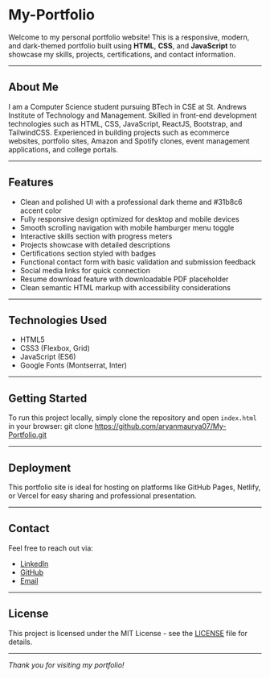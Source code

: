 # My-Portfolio

Welcome to my personal portfolio website! This is a responsive, modern, and dark-themed portfolio built using **HTML**, **CSS**, and **JavaScript** to showcase my skills, projects, certifications, and contact information.

---

## About Me

I am a Computer Science student pursuing BTech in CSE at St. Andrews Institute of Technology and Management. Skilled in front-end development technologies such as HTML, CSS, JavaScript, ReactJS, Bootstrap, and TailwindCSS. Experienced in building projects such as ecommerce websites, portfolio sites, Amazon and Spotify clones, event management applications, and college portals.

---

## Features

- Clean and polished UI with a professional dark theme and #31b8c6 accent color
- Fully responsive design optimized for desktop and mobile devices
- Smooth scrolling navigation with mobile hamburger menu toggle
- Interactive skills section with progress meters
- Projects showcase with detailed descriptions
- Certifications section styled with badges
- Functional contact form with basic validation and submission feedback
- Social media links for quick connection
- Resume download feature with downloadable PDF placeholder
- Clean semantic HTML markup with accessibility considerations

---

## Technologies Used

- HTML5
- CSS3 (Flexbox, Grid)
- JavaScript (ES6)
- Google Fonts (Montserrat, Inter)

---

## Getting Started

To run this project locally, simply clone the repository and open `index.html` in your browser:
git clone https://github.com/aryanmaurya07/My-Portfolio.git

---

## Deployment

This portfolio site is ideal for hosting on platforms like GitHub Pages, Netlify, or Vercel for easy sharing and professional presentation.

---

## Contact

Feel free to reach out via:

- [LinkedIn](https://www.linkedin.com/in/aryan-maurya-346a54253)
- [GitHub](https://github.com/Aryanmaurya07)
- [Email](mailto:aryan07engineer.com)

---

## License

This project is licensed under the MIT License - see the [LICENSE](LICENSE) file for details.

---

*Thank you for visiting my portfolio!*
